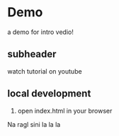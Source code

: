 # Demo 

a demo for intro vedio!



## subheader


watch tutorial on youtube


## local development

1. open index.html in your browser

Na ragl sini
la
la
la